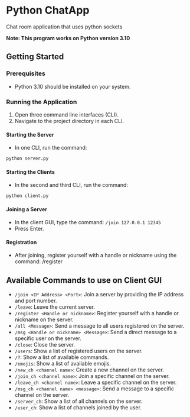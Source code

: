 # Python ChatApp
Chat room application that uses python sockets

**Note: This program works on Python version 3.10**

## Getting Started

### Prerequisites
- Python 3.10 should be installed on your system.

### Running the Application
1. Open three command line interfaces (CLI).
2. Navigate to the project directory in each CLI.

#### Starting the Server
- In one CLI, run the command:
```bash
python server.py
```
#### Starting the Clients
- In the second and third CLI, run the command:
```bash
python client.py
```

#### Joining a Server
- In the client GUI, type the command:
```/join 127.0.0.1 12345```
- Press Enter.

#### Registration
- After joining, register yourself with a handle or nickname using the command:
/register <Handle or nickname>

## Available Commands to use on Client GUI
- `/join <IP Address> <Port>`: Join a server by providing the IP address and port number.
- `/leave`: Leave the current server.
- `/register <Handle or nickname>`: Register yourself with a handle or nickname on the server.
- `/all <Message>`: Send a message to all users registered on the server.
- `/msg <Handle or nickname> <Message>`: Send a direct message to a specific user on the server.
- `/close`: Close the server.
- `/users`: Show a list of registered users on the server.
- `/?`: Show a list of available commands.
- `/emojis`: Show a list of available emojis.
- `/new_ch <channel name>`: Create a new channel on the server.
- `/join_ch <channel name>`: Join a specific channel on the server.
- `/leave_ch <channel name>`: Leave a specific channel on the server.
- `/msg_ch <channel name> <message>`: Send a message to a specific channel on the server.
- `/server_ch`: Show a list of all channels on the server.
- `/user_ch`: Show a list of channels joined by the user.
